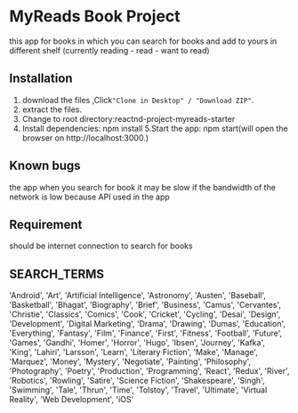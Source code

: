 # MyReads Book Project

this app for books in which you can search for books and add to yours in different shelf (currently reading - read - want to read)

## Installation

1. download the files ,Click`"Clone in Desktop" / "Download ZIP"`.
2. extract the files.
3. Change to root directory:reactnd-project-myreads-starter
4. Install dependencies: npm install
5.Start the app: npm start(will open the browser on http://localhost:3000.)

## Known bugs

the app when you search for book it may be slow if the bandwidth of the network is low because API used in the app

## Requirement
should be internet connection to search for books

## SEARCH_TERMS
'Android', 'Art', 'Artificial Intelligence', 'Astronomy', 'Austen', 'Baseball', 'Basketball', 'Bhagat', 'Biography', 'Brief', 'Business', 'Camus', 'Cervantes', 'Christie', 'Classics', 'Comics', 'Cook', 'Cricket', 'Cycling', 'Desai', 'Design', 'Development', 'Digital Marketing', 'Drama', 'Drawing', 'Dumas', 'Education', 'Everything', 'Fantasy', 'Film', 'Finance', 'First', 'Fitness', 'Football', 'Future', 'Games', 'Gandhi', 'Homer', 'Horror', 'Hugo', 'Ibsen', 'Journey', 'Kafka', 'King', 'Lahiri', 'Larsson', 'Learn', 'Literary Fiction', 'Make', 'Manage', 'Marquez', 'Money', 'Mystery', 'Negotiate', 'Painting', 'Philosophy', 'Photography', 'Poetry', 'Production', 'Programming', 'React', 'Redux', 'River', 'Robotics', 'Rowling', 'Satire', 'Science Fiction', 'Shakespeare', 'Singh', 'Swimming', 'Tale', 'Thrun', 'Time', 'Tolstoy', 'Travel', 'Ultimate', 'Virtual Reality', 'Web Development', 'iOS'
